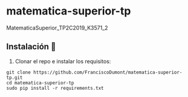 # matematica-superior-tp
MatematicaSuperior_TP2C2019_K3571_2

## Instalación :wrench:
1. Clonar el repo e instalar los requisitos:
```
git clone https://github.com/FranciscoDumont/matematica-superior-tp.git
cd matematica-superior-tp
sudo pip install -r requirements.txt
```

